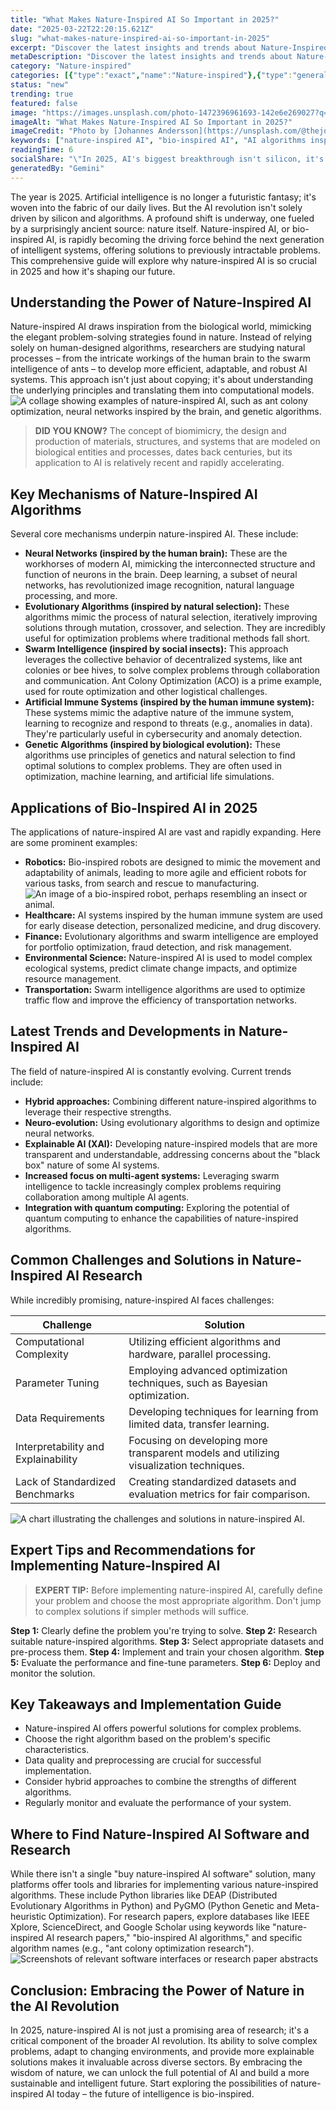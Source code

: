 ```yaml
---
title: "What Makes Nature-Inspired AI So Important in 2025?"
date: "2025-03-22T22:20:15.621Z"
slug: "what-makes-nature-inspired-ai-so-important-in-2025"
excerpt: "Discover the latest insights and trends about Nature-Inspired AI. This comprehensive guide covers everything you need to know about Nature-Inspired AI in 2025."
metaDescription: "Discover the latest insights and trends about Nature-Inspired AI. This comprehensive guide covers everything you need to know about Nature-Inspired AI in 2..."
category: "Nature-inspired"
categories: [{"type":"exact","name":"Nature-inspired"},{"type":"general","name":"Computer Science"},{"type":"medium","name":"Machine Learning"},{"type":"specific","name":"Neural Networks"},{"type":"niche","name":"Backpropagation"}]
status: "new"
trending: true
featured: false
image: "https://images.unsplash.com/photo-1472396961693-142e6e269027?q=85&w=1200&fit=max&fm=webp&auto=compress"
imageAlt: "What Makes Nature-Inspired AI So Important in 2025?"
imageCredit: "Photo by [Johannes Andersson](https://unsplash.com/@thejoltjoker) on Unsplash"
keywords: ["nature-inspired AI", "bio-inspired AI", "AI algorithms inspired by nature", "nature-inspired machine learning", "AI mimicking nature", "applications of bio-inspired AI", "best nature-inspired AI examples", "buy nature-inspired AI software", "nature-inspired AI research papers", "how does nature-inspired AI work"]
readingTime: 6
socialShare: "\"In 2025, AI's biggest breakthrough isn't silicon, it's nature. Bio-inspired AI is revolutionizing everything from healthcare to robotics, proving that the best innovations often come from the most unexpected places.\""
generatedBy: "Gemini"
---
```




The year is 2025. Artificial intelligence is no longer a futuristic fantasy; it's woven into the fabric of our daily lives.  But the AI revolution isn't solely driven by silicon and algorithms.  A profound shift is underway, one fueled by a surprisingly ancient source: nature itself.  Nature-inspired AI, or bio-inspired AI, is rapidly becoming the driving force behind the next generation of intelligent systems, offering solutions to previously intractable problems. This comprehensive guide will explore why nature-inspired AI is so crucial in 2025 and how it's shaping our future.

## Understanding the Power of Nature-Inspired AI

Nature-inspired AI draws inspiration from the biological world, mimicking the elegant problem-solving strategies found in nature.  Instead of relying solely on human-designed algorithms, researchers are studying natural processes – from the intricate workings of the human brain to the swarm intelligence of ants – to develop more efficient, adaptable, and robust AI systems.  This approach isn't just about copying; it's about understanding the underlying principles and translating them into computational models.  ![A collage showing examples of nature-inspired AI, such as ant colony optimization, neural networks inspired by the brain, and genetic algorithms.](https://images.unsplash.com/photo-1439853949127-fa647821eba0?q=85&w=1200&fit=max&fm=webp&auto=compress)

> **DID YOU KNOW?** The concept of biomimicry, the design and production of materials, structures, and systems that are modeled on biological entities and processes, dates back centuries, but its application to AI is relatively recent and rapidly accelerating.

## Key Mechanisms of Nature-Inspired AI Algorithms

Several core mechanisms underpin nature-inspired AI.  These include:

* **Neural Networks (inspired by the human brain):**  These are the workhorses of modern AI, mimicking the interconnected structure and function of neurons in the brain.  Deep learning, a subset of neural networks, has revolutionized image recognition, natural language processing, and more.
* **Evolutionary Algorithms (inspired by natural selection):** These algorithms mimic the process of natural selection, iteratively improving solutions through mutation, crossover, and selection. They are incredibly useful for optimization problems where traditional methods fall short.
* **Swarm Intelligence (inspired by social insects):**  This approach leverages the collective behavior of decentralized systems, like ant colonies or bee hives, to solve complex problems through collaboration and communication.  Ant Colony Optimization (ACO) is a prime example, used for route optimization and other logistical challenges.
* **Artificial Immune Systems (inspired by the human immune system):**  These systems mimic the adaptive nature of the immune system, learning to recognize and respond to threats (e.g., anomalies in data).  They're particularly useful in cybersecurity and anomaly detection.
* **Genetic Algorithms (inspired by biological evolution):**  These algorithms use principles of genetics and natural selection to find optimal solutions to complex problems. They are often used in optimization, machine learning, and artificial life simulations.

## Applications of Bio-Inspired AI in 2025

The applications of nature-inspired AI are vast and rapidly expanding.  Here are some prominent examples:

* **Robotics:**  Bio-inspired robots are designed to mimic the movement and adaptability of animals, leading to more agile and efficient robots for various tasks, from search and rescue to manufacturing.  ![An image of a bio-inspired robot, perhaps resembling an insect or animal.](https://images.unsplash.com/photo-1472396961693-142e6e269027?q=85&w=1200&fit=max&fm=webp&auto=compress)
* **Healthcare:**  AI systems inspired by the human immune system are used for early disease detection, personalized medicine, and drug discovery.
* **Finance:**  Evolutionary algorithms and swarm intelligence are employed for portfolio optimization, fraud detection, and risk management.
* **Environmental Science:**  Nature-inspired AI is used to model complex ecological systems, predict climate change impacts, and optimize resource management.
* **Transportation:**  Swarm intelligence algorithms are used to optimize traffic flow and improve the efficiency of transportation networks.

## Latest Trends and Developments in Nature-Inspired AI

The field of nature-inspired AI is constantly evolving.  Current trends include:

* **Hybrid approaches:** Combining different nature-inspired algorithms to leverage their respective strengths.
* **Neuro-evolution:**  Using evolutionary algorithms to design and optimize neural networks.
* **Explainable AI (XAI):**  Developing nature-inspired models that are more transparent and understandable, addressing concerns about the "black box" nature of some AI systems.
* **Increased focus on multi-agent systems:**  Leveraging swarm intelligence to tackle increasingly complex problems requiring collaboration among multiple AI agents.
* **Integration with quantum computing:**  Exploring the potential of quantum computing to enhance the capabilities of nature-inspired algorithms.

## Common Challenges and Solutions in Nature-Inspired AI Research

While incredibly promising, nature-inspired AI faces challenges:

| Challenge                     | Solution                                                                    |
|------------------------------|-----------------------------------------------------------------------------|
| Computational Complexity      | Utilizing efficient algorithms and hardware, parallel processing.            |
| Parameter Tuning              | Employing advanced optimization techniques, such as Bayesian optimization.     |
| Data Requirements            | Developing techniques for learning from limited data, transfer learning.      |
| Interpretability and Explainability | Focusing on developing more transparent models and utilizing visualization techniques.|
| Lack of Standardized Benchmarks | Creating standardized datasets and evaluation metrics for fair comparison.   |

![A chart illustrating the challenges and solutions in nature-inspired AI.](https://images.unsplash.com/photo-1433086966358-54859d0ed716?q=85&w=1200&fit=max&fm=webp&auto=compress)

## Expert Tips and Recommendations for Implementing Nature-Inspired AI

> **EXPERT TIP:** Before implementing nature-inspired AI, carefully define your problem and choose the most appropriate algorithm.  Don't jump to complex solutions if simpler methods will suffice.

**Step 1:** Clearly define the problem you're trying to solve.
**Step 2:** Research suitable nature-inspired algorithms.
**Step 3:** Select appropriate datasets and pre-process them.
**Step 4:** Implement and train your chosen algorithm.
**Step 5:** Evaluate the performance and fine-tune parameters.
**Step 6:** Deploy and monitor the solution.

## Key Takeaways and Implementation Guide

* Nature-inspired AI offers powerful solutions for complex problems.
* Choose the right algorithm based on the problem's specific characteristics.
* Data quality and preprocessing are crucial for successful implementation.
* Consider hybrid approaches to combine the strengths of different algorithms.
* Regularly monitor and evaluate the performance of your system.

##  Where to Find Nature-Inspired AI Software and Research

While there isn't a single "buy nature-inspired AI software" solution, many platforms offer tools and libraries for implementing various nature-inspired algorithms.  These include Python libraries like DEAP (Distributed Evolutionary Algorithms in Python) and PyGMO (Python Genetic and Meta-heuristic Optimization).  For research papers, explore databases like IEEE Xplore, ScienceDirect, and Google Scholar using keywords like "nature-inspired AI research papers," "bio-inspired AI algorithms," and specific algorithm names (e.g., "ant colony optimization research"). ![Screenshots of relevant software interfaces or research paper abstracts](https://images.unsplash.com/photo-1465146344425-f00d5f5c8f07?q=85&w=1200&fit=max&fm=webp&auto=compress)

## Conclusion: Embracing the Power of Nature in the AI Revolution

In 2025, nature-inspired AI is not just a promising area of research; it's a critical component of the broader AI revolution. Its ability to solve complex problems, adapt to changing environments, and provide more explainable solutions makes it invaluable across diverse sectors.  By embracing the wisdom of nature, we can unlock the full potential of AI and build a more sustainable and intelligent future.  Start exploring the possibilities of nature-inspired AI today – the future of intelligence is bio-inspired.

